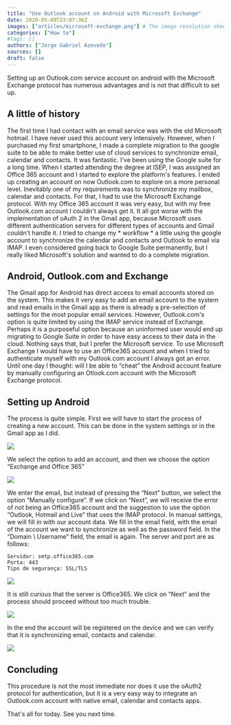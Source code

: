 ```yaml
---
title: "Use Outlook account on Android with Microsoft Exchange"
date: 2020-05-09T23:07:36Z
images: ["articles/microsoft-exchange.png"] # The image resolution should be 900x500 or a proportional resolution
categories: ["How to"]
#tags: []
authors: ["Jorge Gabriel Azevedo"]
sources: []
draft: false
---
```

Setting up an Outlook.com service account on android with the Microsoft Exchange protocol has numerous advantages and is not that difficult to set up.

## A little of history
The first time I had contact with an email service was with the old Microsoft hotmail. I have never used this account very intensively. However, when I purchased my first smartphone, I made a complete migration to the google suite to be able to make better use of cloud services to synchronize email, calendar and contacts. It was fantastic. I've been using the Google suite for a long time. When I started attending the degree at ISEP, I was assigned an Office 365 account and I started to explore the platform's features. I ended up creating an account on now Outlook.com to explore on a more personal level. Inevitably one of my requirements was to synchronize my mailbox, calendar and contacts. For that, I had to use the Microsoft Exchange protocol. With my Office 365 account it was very easy, but with my free Outlook.com account I couldn't always get it. It all got worse with the implementation of oAuth 2 in the Gmail app, because Microsoft uses different authentication servers for different types of accounts and Gmail couldn't handle it. I tried to change my * workflow * a little using the google account to synchronize the calendar and contacts and Outlook to email via IMAP. I even considered going back to Google Suite permanently, but I really liked Microsoft's solution and wanted to do a complete migration.

## Android, Outlook.com and Exchange
The Gmail app for Android has direct access to email accounts stored on the system. This makes it very easy to add an email account to the system and read emails in the Gmail app as there is already a pre-selection of settings for the most popular email services. However, Outlook.com's option is quite limited by using the IMAP service instead of Exchange. Perhaps it is a purposeful option because an uninformed user would end up migrating to Google Suite in order to have easy access to their data in the cloud. Nothing says that, but I prefer the Microsoft service. To use Microsoft Exchange I would have to use an Office365 account and when I tried to authenticate myself with my Outlook.com account I always got an error. Until one day I thought: will I be able to “cheat” the Android account feature by manually configuring an Otlook.com account with the Microsoft Exchange protocol.

## Setting up Android
The process is quite simple. First we will have to start the process of creating a new account. This can be done in the system settings or in the Gmail app as I did.

![](/images/articles/ms_exchange-on-android/01.jpg)

We select the option to add an account, and then we choose the option “Exchange and Office 365”

![](/images/articles/ms_exchange-on-android/02.jpg)

We enter the email, but instead of pressing the “Next” button, we select the option “Manually configure”. If we click on “Next”, we will receive the error of not being an Office365 account and the suggestion to use the option “Outlook, Hotmail and Live” that uses the IMAP protocol.
In manual settings, we will fill in with our account data. We fill in the email field, with the email of the account we want to synchronize as well as the password field. In the “Domain \ Username” field, the email is again. The server and port are as follows:

```
Servidor: smtp.office365.com
Porta: 443
Tipo de segurança: SSL/TLS
```

![](/images/articles/ms_exchange-on-android/03.jpg)

It is still curious that the server is Office365.
We click on “Next” and the process should proceed without too much trouble. 

![](/images/articles/ms_exchange-on-android/04.jpg)

In the end the account will be registered on the device and we can verify that it is synchronizing email, contacts and calendar.

![](/images/articles/ms_exchange-on-android/05.jpg)

## Concluding
This procedure is not the most immediate nor does it use the oAuth2 protocol for authentication, but it is a very easy way to integrate an Outlook.com account with native email, calendar and contacts apps.

That's all for today.
See you next time.